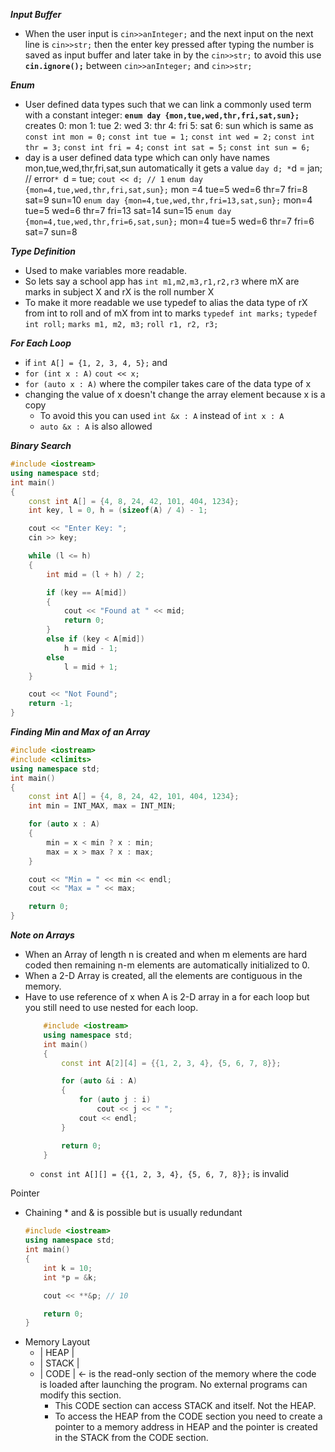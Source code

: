 ***Input Buffer***
- When the user input is `cin>>anInteger;` and the next input on the next line is `cin>>str;` then the enter key pressed after typing the number is saved as input buffer and later take in by the `cin>>str;` to avoid this use **`cin.ignore();`** between `cin>>anInteger;` and `cin>>str;`

***Enum***
- User defined data types such that we can link a commonly used term with a constant integer:
		**`enum day {mon,tue,wed,thr,fri,sat,sun};`** creates
				0: mon
				1: tue
				2: wed
				3: thr
				4: fri
				5: sat
				6: sun
			which is same as
				`const int mon = 0;`
				`const int tue = 1;`
				`const int wed = 2;`
				`const int thr = 3;`
				`const int fri = 4;`
				`const int sat = 5;`
				`const int sun = 6;`
- day is a user defined data type which can only have names mon,tue,wed,thr,fri,sat,sun automatically it gets a value
		`day d;
		*`d = jan; // error`*
		`d = tue;
		`cout << d; // 1`
	`enum day {mon=4,tue,wed,thr,fri,sat,sun};`
		mon =4 tue=5 wed=6 thr=7 fri=8 sat=9 sun=10
	`enum day {mon=4,tue,wed,thr,fri=13,sat,sun};`
		mon=4 tue=5 wed=6 thr=7 fri=13 sat=14 sun=15
	`enum day {mon=4,tue,wed,thr,fri=6,sat,sun};`
		mon=4 tue=5 wed=6 thr=7 fri=6 sat=7 sun=8

***Type Definition***
- Used to make variables more readable.
- So lets say a school app has `int m1,m2,m3,r1,r2,r3` where mX are marks in subject X and rX is the roll number X
- To make it more readable we use typedef to alias the data type of rX from int to roll and of mX from int to marks
	`typedef int marks;`
	`typedef int roll;`
	`marks m1, m2, m3;`
	`roll r1, r2, r3;`

***For Each Loop***
- if `int A[] = {1, 2, 3, 4, 5};` and 
- `for (int x : A)`
	`cout << x;`
- `for (auto x : A)` where the compiler takes care of the data type of x
- changing the value of x doesn't change the array element because x is a copy
	- To avoid this you can used `int &x : A` instead of `int x : A`
	- `auto &x : A` is also allowed

***Binary Search***
```cpp
#include <iostream>
using namespace std;
int main()
{
    const int A[] = {4, 8, 24, 42, 101, 404, 1234};
    int key, l = 0, h = (sizeof(A) / 4) - 1;

    cout << "Enter Key: ";
    cin >> key;

    while (l <= h)
    {
        int mid = (l + h) / 2;

        if (key == A[mid])
        {
            cout << "Found at " << mid;
            return 0;
        }
        else if (key < A[mid])
            h = mid - 1;
        else
            l = mid + 1;
    }

    cout << "Not Found";
    return -1;
}
```

***Finding Min and Max of an Array***
```cpp
#include <iostream>
#include <climits>
using namespace std;
int main()
{
    const int A[] = {4, 8, 24, 42, 101, 404, 1234};
    int min = INT_MAX, max = INT_MIN;

    for (auto x : A)
    {
        min = x < min ? x : min;
        max = x > max ? x : max;
    }

    cout << "Min = " << min << endl;
    cout << "Max = " << max;

    return 0;
}
```

***Note on Arrays***
- When an Array of length n is created and when m elements are hard coded then remaining n-m elements are automatically initialized to 0.
- When a 2-D Array is created, all the elements are contiguous in the memory.
- Have to use reference of x when A is 2-D array in a for each loop but you still need to use nested for each loop. 
	```cpp
		#include <iostream>
		using namespace std;
		int main()
		{
		    const int A[2][4] = {{1, 2, 3, 4}, {5, 6, 7, 8}};
	
		    for (auto &i : A)
		    {
		        for (auto j : i)
		            cout << j << " ";
		        cout << endl;
		    }
	
		    return 0;
		}
	```
	- `const int A[][] = {{1, 2, 3, 4}, {5, 6, 7, 8}};` is invalid


Pointer
- Chaining * and & is possible but is usually redundant
	```cpp
	#include <iostream>
	using namespace std;
	int main()
	{
	    int k = 10;
	    int *p = &k;
	
	    cout << **&p; // 10
	
	    return 0;
	}
	```
- Memory Layout
	- | HEAP  |
	- | STACK |
	- | CODE  | <- is the read-only section of the memory where the code is loaded after launching the program. No external programs can modify this section.
		- This CODE section can access STACK and itself. Not the HEAP.
		- To access the HEAP from the CODE section you need to create a pointer to a memory address in HEAP and the pointer is created in the STACK from the CODE section.
